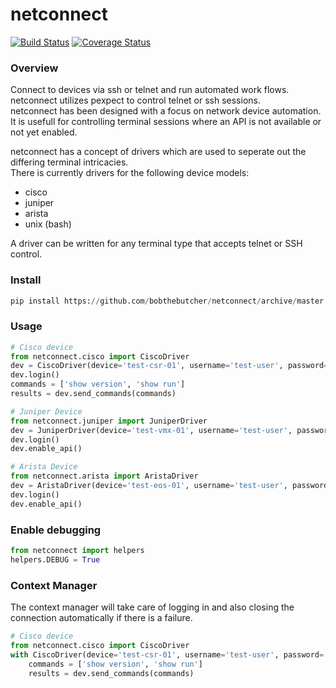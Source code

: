 # netconnect
[![Build Status](https://travis-ci.org/bobthebutcher/netconnect.svg?branch=master)](https://travis-ci.org/bobthebutcher/netconnect)
[![Coverage Status](https://coveralls.io/repos/github/bobthebutcher/netconnect/badge.svg?branch=master)](https://coveralls.io/github/bobthebutcher/netconnect?branch=master) 

### Overview
Connect to devices via ssh or telnet and run automated work flows.  
netconnect utilizes pexpect to control telnet or ssh sessions.  
netconnect has been designed with a focus on network device automation.  
It is usefull for controlling terminal sessions where an API is not available or not yet enabled.  

netconnect has a concept of drivers which are used to seperate out the differing terminal intricacies.  
There is currently drivers for the following device models: 
 - cisco
 - juniper
 - arista
 - unix (bash)

A driver can be written for any terminal type that accepts telnet or SSH control.


### Install
``` python
pip install https://github.com/bobthebutcher/netconnect/archive/master.zip
```

### Usage
```python
# Cisco device
from netconnect.cisco import CiscoDriver
dev = CiscoDriver(device='test-csr-01', username='test-user', password='password', enable_password='enable-pass')
dev.login()
commands = ['show version', 'show run']
results = dev.send_commands(commands)

# Juniper Device
from netconnect.juniper import JuniperDriver
dev = JuniperDriver(device='test-vmx-01', username='test-user', password='password')
dev.login()
dev.enable_api()

# Arista Device
from netconnect.arista import AristaDriver
dev = AristaDriver(device='test-eos-01', username='test-user', password='password')
dev.login()
dev.enable_api()
```

### Enable debugging
```python
from netconnect import helpers
helpers.DEBUG = True
```


### Context Manager
The context manager will take care of logging in and also closing the connection
automatically if there is a failure.
```python
# Cisco device
from netconnect.cisco import CiscoDriver
with CiscoDriver(device='test-csr-01', username='test-user', password='password', enable_password='enable-pass') as dev:
    commands = ['show version', 'show run']
    results = dev.send_commands(commands)
```